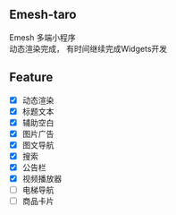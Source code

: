 ## Emesh-taro

Emesh 多端小程序  
动态渲染完成， 有时间继续完成Widgets开发

## Feature
- [x] 动态渲染
- [x] 标题文本
- [x] 辅助空白
- [x] 图片广告
- [x] 图文导航
- [x] 搜索
- [x] 公告栏
- [x] 视频播放器
- [ ] 电梯导航
- [ ] 商品卡片 
